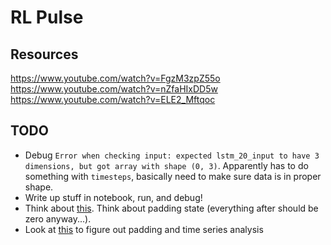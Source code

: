 # RL Pulse

## Resources

https://www.youtube.com/watch?v=FgzM3zpZ55o
https://www.youtube.com/watch?v=nZfaHIxDD5w
https://www.youtube.com/watch?v=ELE2_Mftqoc

## TODO

- Debug `Error when checking input: expected lstm_20_input to have 3 dimensions, but got array with shape (0, 3)`. Apparently has to do something with `timesteps`, basically need to make sure data is in proper shape.
- Write up stuff in notebook, run, and debug!
- Think about [this](https://datascience.stackexchange.com/questions/26366/training-an-rnn-with-examples-of-different-lengths-in-keras). Think about padding state (everything after should be zero anyway...).
- Look at [this](https://www.tensorflow.org/tutorials/structured_data/time_series) to figure out padding and time series analysis
